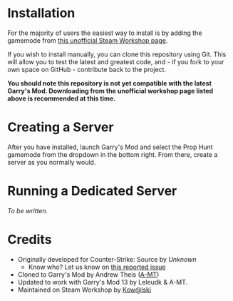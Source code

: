 # Installation

For the majority of users the easiest way to install is by adding the gamemode from [this unofficial Steam Workshop page](http://steamcommunity.com/sharedfiles/filedetails/?id=135509255&searchtext=Prop+Hunt).

If you wish to install manually, you can clone this repository using Git. This will allow you to test the latest and greatest code, and - if you fork to your own space on GitHub - contribute back to the project.

**You should note this repository is not yet compatible with the latest Garry's Mod. Downloading from the unofficial workshop page listed above is recommended at this time.**


# Creating a Server

After you have installed, launch Garry's Mod and select the Prop Hunt gamemode from the dropdown in the bottom right. From there, create a server as you normally would.


# Running a Dedicated Server

*To be written.*


# Credits

- Originally developed for Counter-Strike: Source by *Unknown*
	- Know who? Let us know on [this reported issue](https://github.com/andrewtheis/prophunt/issues/2)
- Cloned to Garry's Mod by Andrew Theis ([A-MT](http://steamcommunity.com/id/amt))
- Updated to work with Garry's Mod 13 by Leleudk & A-MT.
- Maintained on Steam Workshop by [Kow@lski](http://steamcommunity.com/id/kowalski7cc)